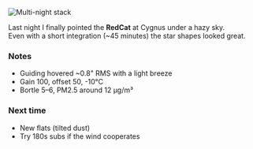 ![Multi-night stack](/photos/MultiNight.JPEG.jpg)

Last night I finally pointed the **RedCat** at Cygnus under a hazy sky.  
Even with a short integration (~45 minutes) the star shapes looked great.

### Notes
- Guiding hovered ~0.8" RMS with a light breeze  
- Gain 100, offset 50, -10°C  
- Bortle 5–6, PM2.5 around 12 µg/m³

### Next time
- New flats (tilted dust)  
- Try 180s subs if the wind cooperates
